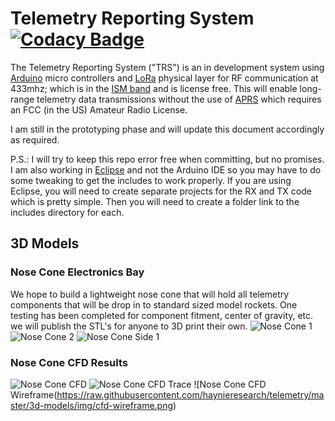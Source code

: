 # Telemetry Reporting System [![Codacy Badge](https://api.codacy.com/project/badge/Grade/73cebedc35d9457196d17d5e5fac7c8e)](https://app.codacy.com/gh/haynieresearch/telemetry?utm_source=github.com&utm_medium=referral&utm_content=haynieresearch/telemetry&utm_campaign=Badge_Grade_Dashboard)

The Telemetry Reporting System ("TRS") is an in development system using [Arduino](https://www.arduino.cc/) micro controllers and [LoRa](https://en.wikipedia.org/wiki/LoRa) physical layer for RF communication at 433mhz; which is in the [ISM band](https://en.wikipedia.org/wiki/ISM_band) and is license free. This will enable long-range telemetry data transmissions without the use of [APRS](https://en.wikipedia.org/wiki/Automatic_Packet_Reporting_System) which requires an FCC (in the US) Amateur Radio License.

I am still in the prototyping phase and will update this document accordingly as required.

P.S.: I will try to keep this repo error free when committing, but no promises. I am also working in [Eclipse](https://eclipse.baeyens.it/) and not the Arduino IDE so you may have to do some tweaking to get the includes to work properly. If you are using Eclipse, you will need to create separate projects for the RX and TX code which is pretty simple. Then you will need to create a folder link to the includes directory for each.

## 3D Models
### Nose Cone Electronics Bay
We hope to build a lightweight nose cone that will hold all telemetry components that will be drop in to standard sized model rockets. One testing has been completed for component fitment, center of gravity, etc. we will publish the STL's for anyone to 3D print their own.
![Nose Cone 1](https://raw.githubusercontent.com/haynieresearch/telemetry/master/3d-models/img/noze-cone-1.png)
![Nose Cone 2](https://raw.githubusercontent.com/haynieresearch/telemetry/master/3d-models/img/noze-cone-2.png)
![Nose Cone Side 1](https://raw.githubusercontent.com/haynieresearch/telemetry/master/3d-models/img/noze-cone-side-1.png)

### Nose Cone CFD Results
![Nose Cone CFD](https://raw.githubusercontent.com/haynieresearch/telemetry/master/3d-models/img/cfd.png)
![Nose Cone CFD Trace](https://raw.githubusercontent.com/haynieresearch/telemetry/master/3d-models/img/cfd-trace.png)
![Nose Cone CFD Wireframe(https://raw.githubusercontent.com/haynieresearch/telemetry/master/3d-models/img/cfd-wireframe.png)
